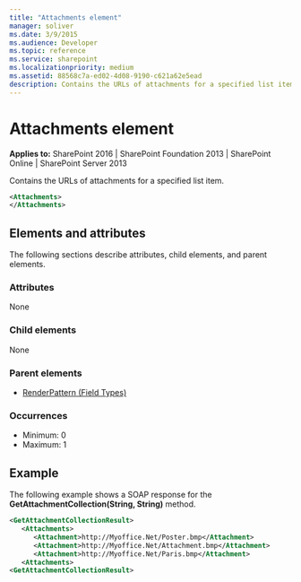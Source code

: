 ```yaml
---
title: "Attachments element"
manager: soliver
ms.date: 3/9/2015
ms.audience: Developer
ms.topic: reference
ms.service: sharepoint
ms.localizationpriority: medium
ms.assetid: 88568c7a-ed02-4d08-9190-c621a62e5ead
description: Contains the URLs of attachments for a specified list item.
---
```


# Attachments element

**Applies to:** SharePoint 2016 | SharePoint Foundation 2013 | SharePoint Online | SharePoint Server 2013
  
Contains the URLs of attachments for a specified list item.
  
```XML
<Attachments>
</Attachments>
```

## Elements and attributes

The following sections describe attributes, child elements, and parent elements.

### Attributes

None
   
### Child elements

None
   
### Parent elements

- [RenderPattern (Field Types)](renderpattern-element-field-types.md)
   
### Occurrences

- Minimum: 0
- Maximum: 1
   
## Example

The following example shows a SOAP response for the **GetAttachmentCollection(String, String)** method. 
  
```XML
<GetAttachmentCollectionResult>
   <Attachments>
      <Attachment>http://Myoffice.Net/Poster.bmp</Attachment>
      <Attachment>http://Myoffice.Net/Attachment.bmp</Attachment>
      <Attachment>http://Myoffice.Net/Paris.bmp</Attachment>
   <Attachments>
<GetAttachmentCollectionResult>
```


